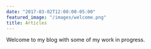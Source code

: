 ```yaml
---
date: "2017-03-02T12:00:00-05:00"
featured_image: "/images/welcome.png"
title: Articles
---
```


Welcome to my blog with some of my work in progress.
